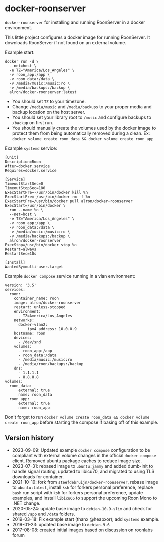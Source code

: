 # docker-roonserver
`docker-roonserver` for installing and running RoonServer in a docker environment.

This little project configures a docker image for running RoonServer.
It downloads RoonServer if not found on an external volume.

Example start:

    docker run -d \
      --net=host \
      -e TZ="America/Los_Angeles" \
      -v roon_app:/app \
      -v roon_data:/data \
      -v /media/music:/music:ro \
      -v /media/backups:/backup \
      alron/docker-roonserver:latest

  * You should set `TZ` to your timezone.
  * Change `/media/music` and `/media/backups` to your proper media and backup location on the host server.
  * You should set your library root to `/music` and configure backups to `/backup` on first run.
  * You should manually create the volumes used by the docker image to protect them from being automatically 
    removed during a clean. Ex: `docker volume create roon_data && docker volume create roon_app`


Example `systemd` service:

    [Unit]
    Description=Roon
    After=docker.service
    Requires=docker.service
    
    [Service]
    TimeoutStartSec=0
    TimeoutStopSec=180
    ExecStartPre=-/usr/bin/docker kill %n
    ExecStartPre=-/usr/bin/docker rm -f %n
    ExecStartPre=/usr/bin/docker pull alron/docker-roonserver
    ExecStart=/usr/bin/docker \
      run --name %n \
      --net=host \
      -e TZ="America/Los_Angeles" \
      -v roon_app:/app \
      -v roon_data:/data \
      -v /media/music:/music:ro \
      -v /media/backups:/backup \
      alron/docker-roonserver
    ExecStop=/usr/bin/docker stop %n
    Restart=always
    RestartSec=10s
    
    [Install]
    WantedBy=multi-user.target


Example `docker compose` service running in a vlan environment:

    version: '3.5'
    services:
      roon:
        container_name: roon
        image: alron/docker-roonserver
        restart: unless-stopped
        environment:
          - TZ=America/Los_Angeles
        networks:
          docker-vlan2:
              ipv4_address: 10.0.0.9
        hostname: roon
        devices:
          - /dev/snd
        volumes:
          - roon_app:/app
          - roon_data:/data
          - /media/music:/music:ro
          - /media/roon/backups:/backup
        dns:
          - 1.1.1.1
          - 8.8.8.8
    volumes:
      roon_data:
          external: true
          name: roon_data
      roon_app:
          external: true
          name: roon_app


  Don't forget to run `docker volume create roon_data && docker volume create roon_app` before starting the compose if
  basing off of this example.


## Version history
  * 2023-09-09: Updated example `docker compose` configuration to be compliant with external volume changes in the
    official `docker compose` client. Removed ubuntu package caches to reduce image size.
  * 2023-07-31: rebased image to `ubuntu:jammy` and added dumb-init to handle signal routing, updated to libicu70, and 
    migrated to using TLS downloads for container.
  * 2021-10-19: fork from `steefdebruijn/docker-roonserver`, rebase image to `ubuntu:latest`, install `ksh` for forkers 
    personal preference, replace `bash` run script with `ksh` for forkers personal preference, update examples, and 
    install `libicu66` to support the upcoming Roon Mono to .NET change.
  * 2020-05-24: update base image to `debian-10.9-slim` and check for shared `/app` and `/data` folders.
  * 2019-03-18: Fix example start (thanx @heapxor); add `systemd` example.
  * 2019-01-23: updated base image to `debian-9.6`
  * 2017-08-08: created initial images based on discussion on roonlabs forum

